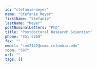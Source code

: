 ```yaml
---
id: "stefanie-meyer"
name: "Stefanie Meyer"
firstName: "Stefanie"
lastName: "Meyer"
postNominalLetters: "PhD"
title: "Postdoctoral Research Scientist"
phone: "851-5269"
fax: ""
email: "snm2142@cumc.columbia.edu"
room: "507"
url: ""
tags: []
---
```

